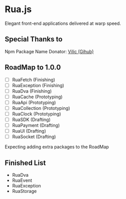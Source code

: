 # Rua.js
Elegant front-end applications delivered at warp speed.

## Special Thanks to
Npm Package Name Donator: [Vilic (Gihub)](https://github.com/vilic)

## RoadMap to 1.0.0
- [ ] RuaFetch (Finishing)
- [ ] RuaException (Finishing)
- [ ] RuaDva (Finishing)
- [ ] RuaCache (Prototyping)
- [ ] RuaApi (Prototyping)
- [ ] RuaCollection (Prototyping)
- [ ] RuaClock (Prototyping)
- [ ] RuaSDK (Drafting)
- [ ] RuaPayment (Drafting)
- [ ] RuaUI (Drafting)
- [ ] RuaSocket (Drafting)

Expecting adding extra packages to the RoadMap

## Finished List
- RuaDva
- RuaEvent
- RuaException
- RuaStorage
